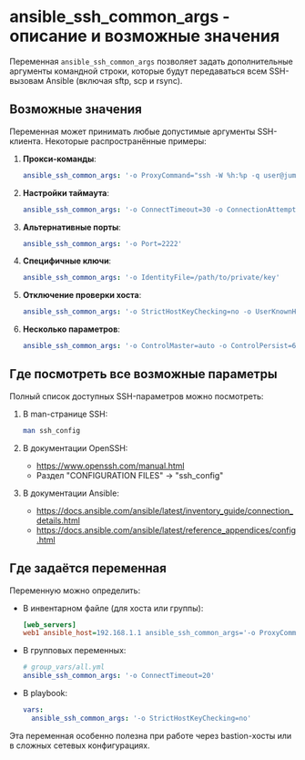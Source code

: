 # ansible_ssh_common_args - описание и возможные значения

Переменная `ansible_ssh_common_args` позволяет задать дополнительные аргументы командной строки, которые будут передаваться всем SSH-вызовам Ansible (включая sftp, scp и rsync).

## Возможные значения

Переменная может принимать любые допустимые аргументы SSH-клиента. Некоторые распространённые примеры:

1. **Прокси-команды**:
   ```yaml
   ansible_ssh_common_args: '-o ProxyCommand="ssh -W %h:%p -q user@jump-host"'
   ```

2. **Настройки таймаута**:
   ```yaml
   ansible_ssh_common_args: '-o ConnectTimeout=30 -o ConnectionAttempts=5'
   ```

3. **Альтернативные порты**:
   ```yaml
   ansible_ssh_common_args: '-o Port=2222'
   ```

4. **Специфичные ключи**:
   ```yaml
   ansible_ssh_common_args: '-o IdentityFile=/path/to/private/key'
   ```

5. **Отключение проверки хоста**:
   ```yaml
   ansible_ssh_common_args: '-o StrictHostKeyChecking=no -o UserKnownHostsFile=/dev/null'
   ```

6. **Несколько параметров**:
   ```yaml
   ansible_ssh_common_args: '-o ControlMaster=auto -o ControlPersist=60s'
   ```

## Где посмотреть все возможные параметры

Полный список доступных SSH-параметров можно посмотреть:

1. В man-странице SSH:
   ```bash
   man ssh_config
   ```

2. В документации OpenSSH:
   - https://www.openssh.com/manual.html
   - Раздел "CONFIGURATION FILES" → "ssh_config"

3. В документации Ansible:
   - https://docs.ansible.com/ansible/latest/inventory_guide/connection_details.html
   - https://docs.ansible.com/ansible/latest/reference_appendices/config.html

## Где задаётся переменная

Переменную можно определить:
- В инвентарном файле (для хоста или группы):
  ```ini
  [web_servers]
  web1 ansible_host=192.168.1.1 ansible_ssh_common_args='-o ProxyCommand="ssh -W %h:%p jump-host"'
  ```

- В групповых переменных:
  ```yaml
  # group_vars/all.yml
  ansible_ssh_common_args: '-o ConnectTimeout=20'
  ```

- В playbook:
  ```yaml
  vars:
    ansible_ssh_common_args: '-o StrictHostKeyChecking=no'
  ```

Эта переменная особенно полезна при работе через bastion-хосты или в сложных сетевых конфигурациях.

